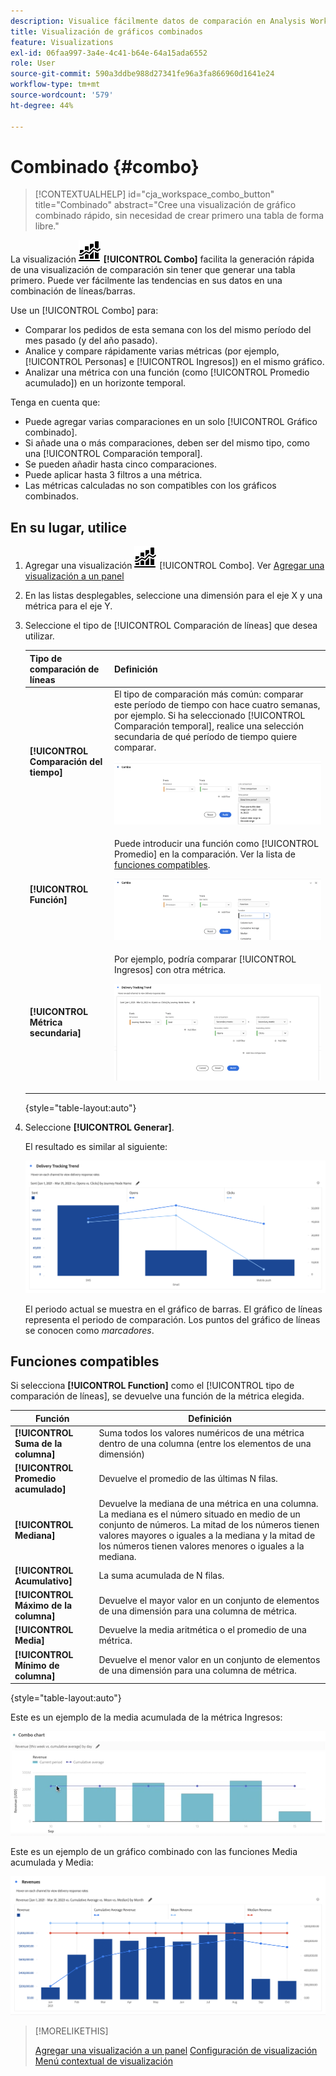```yaml
---
description: Visualice fácilmente datos de comparación en Analysis Workspace, como comparaciones con el mes o el año pasado, etc.
title: Visualización de gráficos combinados
feature: Visualizations
exl-id: 06faa997-3a4e-4c41-b64e-64a15ada6552
role: User
source-git-commit: 590a3ddbe988d27341fe96a3fa866960d1641e24
workflow-type: tm+mt
source-wordcount: '579'
ht-degree: 44%

---
```


# Combinado {#combo}

<!-- markdownlint-disable MD034 -->

>[!CONTEXTUALHELP]
>id="cja_workspace_combo_button"
>title="Combinado"
>abstract="Cree una visualización de gráfico combinado rápido, sin necesidad de crear primero una tabla de forma libre."

<!-- markdownlint-enable MD034 -->


La visualización ![Comment](/help/assets/icons/ComboChart.svg) **[!UICONTROL Combo]** facilita la generación rápida de una visualización de comparación sin tener que generar una tabla primero. Puede ver fácilmente las tendencias en sus datos en una combinación de líneas/barras.

Use un [!UICONTROL Combo] para:

* Comparar los pedidos de esta semana con los del mismo período del mes pasado (y del año pasado).
* Analice y compare rápidamente varias métricas (por ejemplo, [!UICONTROL Personas] e [!UICONTROL Ingresos]) en el mismo gráfico.
* Analizar una métrica con una función (como [!UICONTROL Promedio acumulado]) en un horizonte temporal.

Tenga en cuenta que:

* Puede agregar varias comparaciones en un solo [!UICONTROL Gráfico combinado].
* Si añade una o más comparaciones, deben ser del mismo tipo, como una [!UICONTROL Comparación temporal].
* Se pueden añadir hasta cinco comparaciones.
* Puede aplicar hasta 3 filtros a una métrica.
* Las métricas calculadas no son compatibles con los gráficos combinados.

## En su lugar, utilice 

1. Agregar una visualización ![Comment](/help/assets/icons/ComboChart.svg) [!UICONTROL Combo]. Ver [Agregar una visualización a un panel](freeform-analysis-visualizations.md#add-visualizations-to-a-panel)

1. En las listas desplegables, seleccione una dimensión para el eje X y una métrica para el eje Y.

1. Seleccione el tipo de [!UICONTROL Comparación de líneas] que desea utilizar.

   | Tipo de comparación de líneas | Definición |
   | --- | --- |
   | **[!UICONTROL Comparación del tiempo]** | El tipo de comparación más común: comparar este período de tiempo con hace cuatro semanas, por ejemplo. Si ha seleccionado [!UICONTROL Comparación temporal], realice una selección secundaria de qué período de tiempo quiere comparar.<p>![Comparación lineal con el período de tiempo seleccionado y el campo de selección secundario para el período de tiempo.](assets/combo-time-period.png) |
   | **[!UICONTROL Función]** | Puede introducir una función como [!UICONTROL Promedio] en la comparación. Ver la lista de [funciones compatibles](#supported-functions).<p>![Menú desplegable de comparación de líneas que muestra las funciones seleccionadas y una lista de las funciones compatibles disponibles.](assets/combo-functions.png) |
   | **[!UICONTROL Métrica secundaria]** | Por ejemplo, podría comparar [!UICONTROL Ingresos] con otra métrica.<p>![Gráfico combinado que compara dos métricas.](assets/combo-2metrics-settings.png) |

   {style="table-layout:auto"}

1. Seleccione **[!UICONTROL Generar]**.

   El resultado es similar al siguiente:

   ![Gráfico combinado que muestra el período actual en un gráfico de barras y un período de comparación en el gráfico de líneas ](assets/combo-output.png)

   El periodo actual se muestra en el gráfico de barras. El gráfico de líneas representa el periodo de comparación. Los puntos del gráfico de líneas se conocen como *marcadores*.

## Funciones compatibles

Si selecciona **[!UICONTROL Function]** como el [!UICONTROL tipo de comparación de líneas], se devuelve una función de la métrica elegida.

| Función | Definición |
| --- | --- |
| **[!UICONTROL Suma de la columna]** | Suma todos los valores numéricos de una métrica dentro de una columna (entre los elementos de una dimensión) |
| **[!UICONTROL Promedio acumulado]** | Devuelve el promedio de las últimas N filas. |
| **[!UICONTROL Mediana]** | Devuelve la mediana de una métrica en una columna. La mediana es el número situado en medio de un conjunto de números. La mitad de los números tienen valores mayores o iguales a la mediana y la mitad de los números tienen valores menores o iguales a la mediana. |
| **[!UICONTROL Acumulativo]** | La suma acumulada de N filas. |
| **[!UICONTROL Máximo de la columna]** | Devuelve el mayor valor en un conjunto de elementos de una dimensión para una columna de métrica. |
| **[!UICONTROL Media]** | Devuelve la media aritmética o el promedio de una métrica. |
| **[!UICONTROL Mínimo de columna]** | Devuelve el menor valor en un conjunto de elementos de una dimensión para una columna de métrica. |

{style="table-layout:auto"}

Este es un ejemplo de la media acumulada de la métrica Ingresos:

![Gráfico combinado que muestra el promedio acumulado](assets/combo-cumul-avg.png)

Este es un ejemplo de un gráfico combinado con las funciones Media acumulada y Media:

![Gráfico combinado que muestra las funciones media y media acumulativa.](assets/combo-three-functions.png)

>[!MORELIKETHIS]
>
>[Agregar una visualización a un panel](/help/analysis-workspace/visualizations/freeform-analysis-visualizations.md#add-visualizations-to-a-panel)
>[Configuración de visualización](/help/analysis-workspace/visualizations/freeform-analysis-visualizations.md#settings)
>[Menú contextual de visualización ](/help/analysis-workspace/visualizations/freeform-analysis-visualizations.md#context-menu)
>